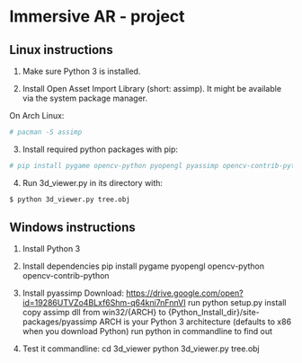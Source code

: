 # Immersive AR - project

## Linux instructions

1. Make sure Python 3 is installed.

2. Install Open Asset Import Library (short: assimp).
It might be available via the system package manager.

On Arch Linux:
```Bash
# pacman -S assimp
```

3. Install required python packages with pip:
```Bash
# pip install pygame opencv-python pyopengl pyassimp opencv-contrib-python
```

4. Run 3d_viewer.py in its directory with:
```Bash
$ python 3d_viewer.py tree.obj
```

## Windows instructions
1. Install Python 3

2. Install dependencies
pip install pygame pyopengl opencv-python opencv-contrib-python

3. Install pyassimp
Download: https://drive.google.com/open?id=19286UTVZo4BLxf6Shm-q64kni7nFnnVI
run python setup.py install
copy assimp dll from win32/{ARCH} to {Python_Install_dir}/site-packages/pyassimp
ARCH is your Python 3 architecture (defaults to x86 when you download Python)
run python in commandline to find out

4. Test it
commandline:
cd 3d_viewer
python 3d_viewer.py tree.obj

